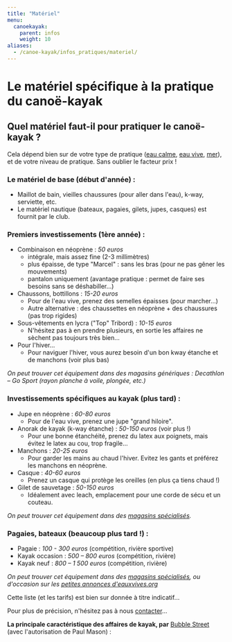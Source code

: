 ```yaml
---
title: "Matériel"
menu:
  canoekayak:
    parent: infos
    weight: 10
aliases:
  - /canoe-kayak/infos_pratiques/materiel/
---
```


# Le matériel spécifique à la pratique du canoë-kayak

## Quel matériel faut-il pour pratiquer le canoë-kayak ?

Cela dépend bien sur de votre type de pratique ([eau calme](/club/activites/loisirs/eau-calme/), [eau vive](/club/activites/loisirs/eau-vive/), [mer](/club/activites/loisirs/mer/)), et de votre niveau de pratique. Sans oublier le facteur prix !

### Le matériel de base (début d'année) :

* Maillot de bain, vieilles chaussures (pour aller dans l'eau), k-way, serviette, etc.
* Le matériel nautique (bateaux, pagaies, gilets, jupes, casques) est fournit par le club.

### Premiers investissements (1ère année) :

* Combinaison en néoprène : *50 euros*
  * intégrale, mais assez fine (2-3 millimètres)
  * plus épaisse, de type "Marcel" : sans les bras (pour ne pas gêner les mouvements)
  * pantalon uniquement (avantage pratique : permet de faire ses besoins sans se déshabiller...)
* Chaussons, bottillons : *15-20 euros*
  * Pour de l'eau vive, prenez des semelles épaisses (pour marcher...)
  * Autre alternative : des chaussettes en néoprène + des chaussures (pas trop rigides)
* Sous-vêtements en lycra ("Top" Tribord) : *10-15 euros*
  * N'hésitez pas à en prendre plusieurs, en sortie les affaires ne sèchent pas toujours très bien...
* Pour l'hiver...
  * Pour naviguer l'hiver, vous aurez besoin d'un bon kway étanche et de manchons (voir plus bas)

*On peut trouver cet équipement dans des magasins génériques : Decathlon – Go Sport (rayon planche à voile, plongée, etc.)*

### Investissements spécifiques au kayak (plus tard) :

* Jupe en néoprène : *60-80 euros*
  * Pour de l'eau vive, prenez une jupe "grand hiloire".
* Anorak de kayak (k-way étanche) : *50-150 euros* (voir plus !)
  * Pour une bonne étanchéité, prenez du latex aux poignets, mais évitez le latex au cou, trop fragile...
* Manchons : *20-25 euros*
  * Pour garder les mains au chaud l'hiver. Evitez les gants et préférez les manchons en néoprène.
* Casque : *40-60 euros*
  * Prenez un casque qui protège les oreilles (en plus ça tiens chaud !)
* Gilet de sauvetage : *50-150 euros*
  * Idéalement avec leach, emplacement pour une corde de sécu et un couteau.

*On peut trouver cet équipement dans des [magasins spécialisés](/canoe-kayak/infos-pratiques/magasins/).*

### Pagaies, bateaux (beaucoup plus tard !) :

* Pagaie : *100 - 300 euros* (compétition, rivière sportive)
* Kayak occasion : *500 – 800 euros* (compétition, rivière)
* Kayak neuf : *800 – 1 500 euros* (compétition, rivière)

*On peut trouver cet équipement dans des [magasins spécialisés](/canoe-kayak/infos-pratiques/magasins/), ou d'occasion sur les [petites annonces d'eauxvives.org](http://www.eauxvives.org/fr/petites-annonces/index)*

Cette liste (et les tarifs) est bien sur donnée à titre indicatif...

Pour plus de précision, n'hésitez pas à nous [contacter](/contact/)...

**La principale caractéristique des affaires de kayak, par** [Bubble Street](http://www.bubblestreet.ca/) (avec l'autorisation de Paul Mason) :
